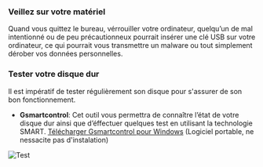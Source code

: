 ### Veillez sur votre matériel
Quand vous quittez le bureau, vérrouiller votre ordinateur, quelqu’un de mal intentionné ou de peu précautionneux pourrait insérer une clé USB sur votre ordinateur, ce qui pourrait vous transmettre un malware ou tout simplement dérober vos données personnelles.

### Tester votre disque dur
Il est impératif de tester régulièrement son disque pour s'assurer de son bon fonctionnement.

- **Gsmartcontrol**: Cet outil vous permettra de connaître l’état de votre disque dur ainsi que d’éffectuer quelques test en utilisant la technologie SMART. [Télécharger Gsmartcontrol pour Windows](http://gsmartcontrol.sourceforge.net/home/index.php/Downloads) (Logiciel portable, ne nessacite pas d'instalation)

![Test](http://www.toulouse.ferraridealers.com/siteasset/ferraridealer/4f86ff0619d6d/961/420/selected/-90/0/0/4f86ff0619d6d.jpg)

